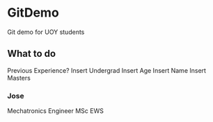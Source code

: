 # GitDemo
Git demo for UOY students

## What to do
Previous Experience?
Insert Undergrad
Insert Age
Insert Name
Insert Masters 

### Jose
Mechatronics Engineer
MSc EWS